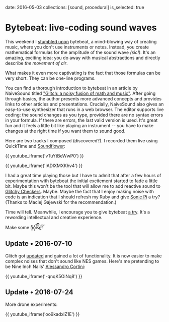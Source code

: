 date: 2016-05-03
collections: [sound, procedural]
is_selected: true

Bytebeat: live-coding sound waves
=================================

This weekend I [stumbled upon](https://martyn.me/projects/bytebeats/)
bytebeat, a mind-blowing way of creating music, where you don't use
instruments or notes.  Instead, you create mathematical formulas for
the amplitude of the sound wave *(sic!)*.  It's an amazing, exciting
idea: you do away with musical abstractions and directly describe *the
movement of air*.

What makes it even more captivating is the fact that those formulas can
be very short.  They can be one-line programs.

You can find a thorough introduction to bytebeat in an article by
NaiveSound titled ["Glitch: a noisy fusion of math and music"][article].
After going through basics, the author presents more advanced concepts
and provides links to other articles and presentations.  Crucially,
NaiveSound also gives an easy-to-use synthesizer that runs in a web
browser.  The editor supports live coding: the sound changes as you type,
provided there are no syntax errors in your formula.  If there are
errors, the last valid version is used.  It's great fun and it feels a
little bit like playing an instrument -- you have to make changes at the
right time if you want them to sound good.

Here are two tracks I composed (discovered?).  I recorded them live
using QuickTime and [Soundflower][]:

{{ youtube_iframe('vTuYtBeWwP0') }}

{{ youtube_iframe('iADlXMXKhv4') }}

I had a great time playing those but I have to admit that after a few
hours of experimentation with bytebeat the initial excitement started
to fade a little bit.  Maybe this won't be the tool that will allow me
to add reactive sound to [Glitchy Checkers][].
Maybe.  Maybe the fact that I enjoy making noise with code is an
indication that I should refresh my Ruby and give [Sonic Pi][] a
try? (Thanks to Maciej Gajewski for the recommendation.)

Time will tell.  Meanwhile, I encourage you to give bytebeat
[a try][synthesizer].  It's a rewording intellectual and creative experience.

Make some n͍ͧ͋o̜̖̾ỉ̅͡s᷀ͧ̅e̳͠͠!


  [article]: https://medium.com/@naive_sound/glitch-a-noisy-fusion-of-math-and-music-6a9b24e7f5b5
  [synthesizer]: http://naivesound.com/glitch/#t
  [Soundflower]: https://github.com/mattingalls/Soundflower/releases/
  [Glitchy Checkers]: /checkers
  [Sonic Pi]: https://www.youtube.com/watch?v=TK1mBqKvIyU


Update • 2016-07-10
-------------------

Glitch got [updated][] and gained a lot of functionality.  It
is now easier to make complex noises that don't sound like NES
games.  Here's me pretending to be Nine Inch Nails' [Alessandro
Cortini][blindoldfreak]:

  [updated]: https://medium.com/@naive_sound/glitch-beyond-the-bytebeat-603478a03686
  [blindoldfreak]: https://youtu.be/SFtnTmJ2YPg

{{ youtube_iframe('-qnqK5OiNq8') }}


Update • 2016-07-24
-------------------

More drone experiments:

{{ youtube_iframe('oo9kadxlZ1E') }}
